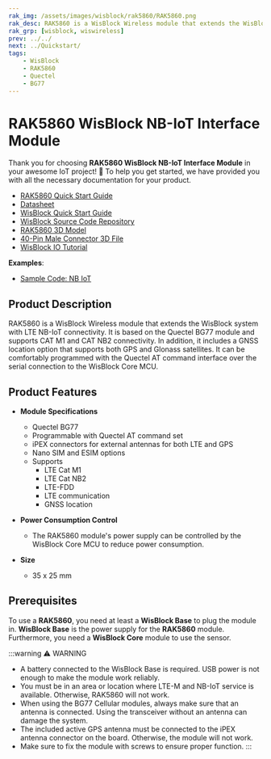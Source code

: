```yaml
---
rak_img: /assets/images/wisblock/rak5860/RAK5860.png
rak_desc: RAK5860 is a WisBlock Wireless module that extends the WisBlock system with LTE NB-IoT connectivity. It is based on the Quectel BG77 module and supports CAT M1 and CAT NB2 connectivity.
rak_grp: [wisblock, wiswireless]
prev: ../../
next: ../Quickstart/
tags:
    - WisBlock
    - RAK5860
    - Quectel
    - BG77
---
```


# RAK5860 WisBlock NB-IoT Interface Module

Thank you for choosing **RAK5860 WisBlock NB-IoT Interface Module** in your awesome IoT project! 🎉 To help you get started, we have provided you with all the necessary documentation for your product.

* [RAK5860 Quick Start Guide](../Quickstart/)
* [Datasheet](../Datasheet/)
* <a href="../../Quickstart/" target="_blank">WisBlock Quick Start Guide</a>
* [WisBlock Source Code Repository](https://github.com/RAKWireless/WisBlock/)
* [RAK5860 3D Model](https://downloads.rakwireless.com/3D_File/WisBlock/3D_RAK5860.stp)
* [40-Pin Male Connector 3D File](https://downloads.rakwireless.com/3D_File/Accessory/WisConnector/M40S1003K6M.stp)
* [WisBlock IO Tutorial](/Knowledge-Hub/Learn/WisBlock-IO-Tutorial/)

**Examples**:

* [Sample Code: NB IoT](https://github.com/RAKWireless/WisBlock/tree/master/examples/common/communications/Cellular/RAK5860_BG77_Module)

## Product Description

RAK5860 is a WisBlock Wireless module that extends the WisBlock system with LTE NB-IoT connectivity. It is based on the Quectel BG77 module and supports CAT M1 and CAT NB2 connectivity. In addition, it includes a GNSS location option that supports both GPS and Glonass satellites. It can be comfortably programmed with the Quectel AT command interface over the serial connection to the WisBlock Core MCU.

## Product Features

* **Module Specifications**
    * Quectel BG77
    * Programmable with Quectel AT command set
    * iPEX connectors for external antennas for both LTE and GPS
    * Nano SIM and ESIM options
    * Supports
        * LTE Cat M1
        * LTE Cat NB2
        * LTE-FDD
        * LTE communication
        * GNSS location

* **Power Consumption Control**
    * The RAK5860 module's power supply can be controlled by the WisBlock Core MCU to reduce power consumption.

* **Size**
    * 35 x 25&nbsp;mm

## Prerequisites

To use a **RAK5860**, you need at least a **WisBlock Base** to plug the module in. **WisBlock Base** is the power supply for the **RAK5860** module. Furthermore, you need a **WisBlock Core** module to use the sensor.

:::warning ⚠️ WARNING
* A battery connected to the WisBlock Base is required. USB power is not enough to make the module work reliably.
* You must be in an area or location where LTE-M and NB-IoT service is available. Otherwise, RAK5860 will not work.
* When using the BG77 Cellular modules, always make sure that an antenna is connected. Using the transceiver without an antenna can damage the system.
* The included active GPS antenna must be connected to the iPEX antenna connector on the board. Otherwise, the module will not work.
* Make sure to fix the module with screws to ensure proper function.
:::

